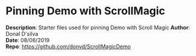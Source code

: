 # Pinning Demo with ScrollMagic  
**Description**: Starter files used for pinning Demo with Scroll Magic 
**Author**: Donal D'silva  
**Date**: 08/06/2019  
**Repo**: https://github.com/donyd/ScrollMagicDemo